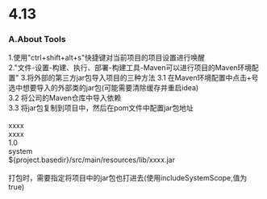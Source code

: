 # 4.13
### A.About Tools
1.使用"ctrl+shift+alt+s"快捷键对当前项目的项目设置进行唤醒  
2."文件-设置-构建、执行、部署-构建工具-Maven可以进行项目的Maven环境配置"
3.将外部的第三方jar包导入项目的三种方法 
3.1 在Maven环境配置中点击+号选中想要导入的外部类的jar包(可能需要清除缓存并重启idea)  
3.2 将公司的Maven仓库中导入依赖  
3.3 将jar包复制到项目中，然后在pom文件中配置jar包地址   
<dependency>  
     <groupId>xxxx</groupId>  
      <artifactId>xxxx</artifactId>  
      <version>1.0</version>  
      <scope>system</scope>  
       <systemPath>${project.basedir}/src/main/resources/lib/xxxx.jar</systemPath>  
</dependency>  
打包时，需要指定将项目中的jar包也打进去(使用includeSystemScope,值为true)
